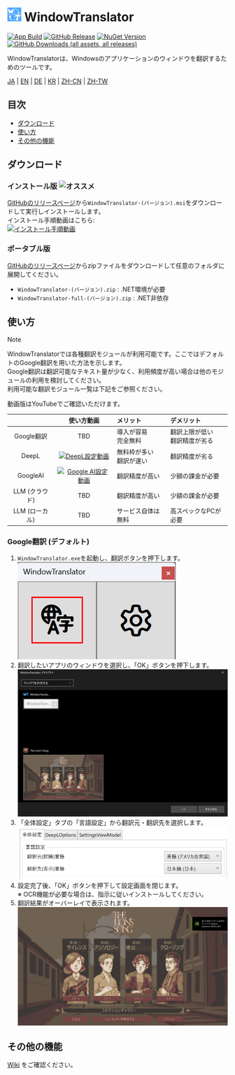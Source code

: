 # <img src="images/wt.png" width="32" > WindowTranslator

[![App Build](https://github.com/Freeesia/WindowTranslator/actions/workflows/dotnet-desktop.yml/badge.svg)](https://github.com/Freeesia/WindowTranslator/actions/workflows/dotnet-desktop.yml)
[![GitHub Release](https://img.shields.io/github/v/release/Freeesia/WindowTranslator)](https://github.com/Freeesia/WindowTranslator/releases/latest)
[![NuGet Version](https://img.shields.io/nuget/v/WindowTranslator.Abstractions)](https://www.nuget.org/packages/WindowTranslator.Abstractions)
[![GitHub Downloads (all assets, all releases)](https://img.shields.io/github/downloads/Freeesia/WindowTranslator/total)](https://github.com/Freeesia/WindowTranslator/releases/latest)

WindowTranslatorは、Windowsのアプリケーションのウィンドウを翻訳するためのツールです。

[JA](README.md) | [EN](./README.en.md) | [DE](./README.de.md) | [KR](./README.kr.md) | [ZH-CN](./README.zh-cn.md) | [ZH-TW](./README.zh-tw.md)

## 目次
- [ダウンロード](#ダウンロード)
- [使い方](#使い方)
- [その他の機能](#その他の機能)

## ダウンロード
### インストール版 ![オススメ](https://img.shields.io/badge/%E3%82%AA%E3%82%B9%E3%82%B9%E3%83%A1-brightgreen)

[GitHubのリリースページ](https://github.com/Freeesia/WindowTranslator/releases/latest)から`WindowTranslator-(バージョン).msi`をダウンロードして実行しインストールします。  
インストール手順動画はこちら:  
[![インストール手順動画](https://github.com/user-attachments/assets/b5babc02-715b-43bc-ba97-f23078ffd39b)](https://youtu.be/wvcbCLA9chQ?t=7)

### ポータブル版

[GitHubのリリースページ](https://github.com/Freeesia/WindowTranslator/releases/latest)からzipファイルをダウンロードして任意のフォルダに展開してください。  
- `WindowTranslator-(バージョン).zip` : .NET環境が必要  
- `WindowTranslator-full-(バージョン).zip` : .NET非依存

## 使い方

> [!NOTE]
> WindowTranslatorでは各種翻訳モジュールが利用可能です。ここではデフォルトのGoogle翻訳を用いた方法を示します。  
> Google翻訳は翻訳可能なテキスト量が少なく、利用頻度が高い場合は他のモジュールの利用を検討してください。  
> 利用可能な翻訳モジュール一覧は下記をご参照ください。

動画版はYouTubeでご確認いただけます。

|                |                                 使い方動画                                  | メリット                        | デメリット                         |
| :------------: | :---------------------------------------------------------------------: | :------------------------------ | :--------------------------------- |
|   Google翻訳   |                                  TBD                                  | 導入が容易<br/>完全無料         | 翻訳上限が低い<br/>翻訳精度が劣る    |
|     DeepL      | [![DeepL設定動画](https://github.com/user-attachments/assets/4abd512f-cff9-45a8-852b-722641458f0b)](https://youtu.be/D7Yb6rIVPI0) | 無料枠が多い<br/>翻訳が速い     | 翻訳精度が劣る                     |
|    GoogleAI    | [![Google AI設定動画](https://github.com/user-attachments/assets/9d3a91ab-f1aa-4079-be68-622212ab1b68)](https://youtu.be/Oht0z03M91I) | 翻訳精度が高い                  | 少額の課金が必要                   |
| LLM (クラウド) |                                  TBD                                  | 翻訳精度が高い                  | 少額の課金が必要                   |
| LLM (ローカル) |                                  TBD                                  | サービス自体は無料              | 高スペックなPCが必要               |

### Google翻訳 (デフォルト)

1. `WindowTranslator.exe`を起動し、翻訳ボタンを押下します。  
   ![翻訳ボタン](images/translate.png)
2. 翻訳したいアプリのウィンドウを選択し、「OK」ボタンを押下します。  
   ![ウィンドウ選択](images/select.png)
3. 「全体設定」タブの「言語設定」から翻訳元・翻訳先を選択します。  
   ![言語設定](images/language.png)
4. 設定完了後、「OK」ボタンを押下して設定画面を閉じます。  
   ※ OCR機能が必要な場合は、指示に従いインストールしてください。
5. 翻訳結果がオーバーレイで表示されます。  
   ![翻訳結果](images/result.png)

## その他の機能

[Wiki](https://github.com/Freeesia/WindowTranslator/wiki) をご確認ください。
